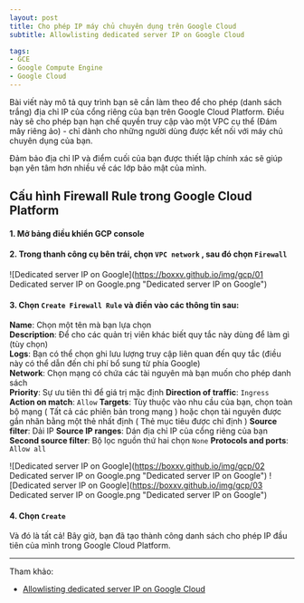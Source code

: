 ```yaml
---
layout: post
title: Cho phép IP máy chủ chuyên dụng trên Google Cloud
subtitle: Allowlisting dedicated server IP on Google Cloud

tags:
- GCE
- Google Compute Engine
- Google Cloud
---
```


Bài viết này mô tả quy trình bạn sẽ cần làm theo để cho phép (danh sách trắng) địa chỉ IP của cổng riêng của bạn trên Google Cloud Platform. Điều này sẽ cho phép bạn hạn chế quyền truy cập vào một VPC cụ thể (Đám mây riêng ảo) - chỉ dành cho những người dùng được kết nối với máy chủ chuyên dụng của bạn.

Đảm bảo địa chỉ IP và điểm cuối của bạn được thiết lập chính xác sẽ giúp bạn yên tâm hơn nhiều về các lớp bảo mật của mình.

## Cấu hình Firewall Rule trong Google Cloud Platform

#### 1. Mở bảng điều khiển GCP console
#### 2. Trong thanh công cụ bên trái, chọn `VPC network` , sau đó chọn `Firewall`
![Dedicated server IP on Google](https://boxxv.github.io/img/gcp/01 Dedicated server IP on Google.png "Dedicated server IP on Google")

#### 3. Chọn `Create Firewall Rule` và điền vào các thông tin sau:

**Name**: Chọn một tên mà bạn lựa chọn  
**Description**: Để cho các quản trị viên khác biết quy tắc này dùng để làm gì (tùy chọn)  
**Logs**: Bạn có thể chọn ghi lưu lượng truy cập liên quan đến quy tắc (điều này có thể dẫn đến chi phí bổ sung từ phía Google)  
**Network**: Chọn mạng có chứa các tài nguyên mà bạn muốn cho phép danh sách  
**Priority**: Sự ưu tiên thì để giá trị mặc định
**Direction of traffic**: `Ingress`
**Action on match**: `Allow`
**Targets**: Tùy thuộc vào nhu cầu của bạn, chọn toàn bộ mạng ( Tất cả các phiên bản trong mạng ) hoặc chọn tài nguyên được gắn nhãn bằng một thẻ nhất định ( Thẻ mục tiêu được chỉ định )
**Source filter**: Dải IP
**Source IP ranges**: Dán địa chỉ IP của cổng riêng của bạn
**Second source filter**: Bộ lọc nguồn thứ hai chọn `None`
**Protocols and ports**: `Allow all`

![Dedicated server IP on Google](https://boxxv.github.io/img/gcp/02 Dedicated server IP on Google.png "Dedicated server IP on Google")
![Dedicated server IP on Google](https://boxxv.github.io/img/gcp/03 Dedicated server IP on Google.png "Dedicated server IP on Google")

#### 4. Chọn `Create`


Và đó là tất cả! Bây giờ, bạn đã tạo thành công danh sách cho phép IP đầu tiên của mình trong Google Cloud Platform.


-----
Tham khảo:
- [Allowlisting dedicated server IP on Google Cloud](https://help.nordlayer.com/hc/en-us/articles/360019722838-Allowlisting-dedicated-server-IP-on-Google-Cloud)